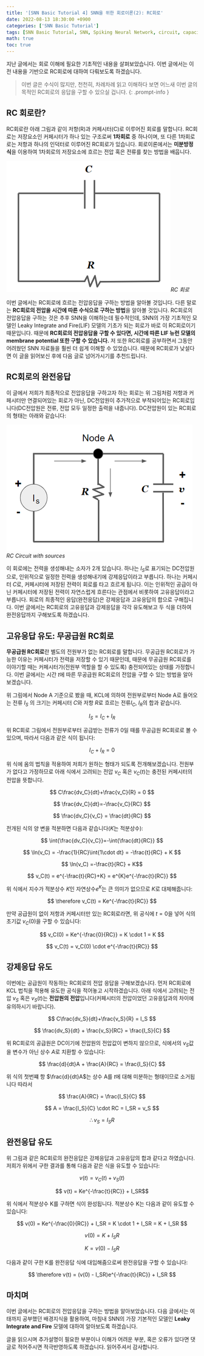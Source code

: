 ```yaml
---
title: '[SNN Basic Tutorial 4] SNN을 위한 회로이론(2): RC회로'
date: 2022-08-13 18:30:00 +0900
categories: ['SNN Basic Tutorial']
tags: [SNN Basic Tutorial, SNN, Spiking Neural Network, circuit, capacitor, rc circuit] # TAG names should always be lowercase
math: true
toc: true
---
```


지난 글에서는 회로 이해에 필요한 기초적인 내용을 살펴보았습니다. 이번 글에서는 이전 내용을 기반으로 RC회로에 대하여 다뤄보도록 하겠습니다.

> 이번 글은 수식이 많지만, 천천히, 차례차례 읽고 이해하다 보면 어느새 이번 글의 목적인 RC회로의 응답을 구할 수 있으실 겁니다.
{: .prompt-info }

## **RC 회로란?**
RC회로란 아래 그림과 같이 저항(R)과 커페시터(C)로 이루어진 회로를 말합니다. RC회로는 저장요소인 커페시터가 하나 있는 구조로써 **1차회로** 중 하나이며, 또 다른 1차회로로는 저항과 하나의 인덕터로 이루어진 RC회로가 있습니다. 회로이론에서는 **미분방정식**을 이용하여 1차회로의 저장요소에 흐르는 전압 혹은 전류를 찾는 방법을 배웁니다. 

!["RC Circuit"](/assets/img/post/2022-08-13/rc_circuit_no_source.PNG)_RC 회로_

이번 글에서는 RC회로에 흐르는 전압응답을 구하는 방법을 알아볼 것입니다. 다른 말로는 **RC회로의 전압을 시간에 따른 수식으로 구하는 방법**을 알아볼 것입니다. RC회로의 전압응답을 구하는 것은 추후 SNN을 이해하는데 필수적인데, SNN의 가장 기초적인 모델인 Leaky Integrate and Fire(LIF) 모델의 기초가 되는 회로가 바로 이 RC회로이기 때문입니다. 때문에 **RC회로의 전압응답을 구할 수 있다면, 시간에 따른 LIF 뉴런 모델의 membrane potential 또한 구할 수 있습니다.** 저 또한 RC회로를 공부하면서 그동안 어려웠던 SNN 자료들을 훨씬 더 쉽게 이해할 수 있었습니다. 때문에 RC회로가 낮설다면 이 글을 읽어보신 후에 다음 글로 넘어가시기를 추천드립니다.


## **RC회로의 완전응답**

이 글에서 저희가 최종적으로 전압응답을 구하고자 하는 회로는 위 그림처럼 저항과 커페시터만 연결되어있는 회로가 아닌, DC전압원이 추가적으로 부착되어있는 RC회로입니다(DC전압원은 전류, 전압 모두 일정한 출력을 내줍니다). DC전압원이 있는 RC회로의 형태는 아래와 같습니다:

![RC Circuit with source](/assets/img/post/2022-08-13/rc_circuit_source.PNG)_RC Circuit with sources_

이 회로에는 전력을 생성해내는 소자가 2개 있습니다. 하나는 $I_S$로 표기되는 DC전압원으로, 인위적으로 일정한 전력을 생성해내기에 강제응답이라고 부릅니다. 하나는 커페시터 $C$로, 커페시터에 저장된 전력이 회로를 타고 흐르게 됩니다. 이는 인위적인 공급이 아닌 커페시터에 저장된 전력이 자연스럽게 흐른다는 관점에서 비롯하여 고유응답이라고 부릅니다. 회로의 최종적인 응답(완전응답)은 강제응답과 고유응답의 합으로 구해집니다. 이번 글에서는 RC회로의 고유응답과 강제응답을 각각 유도해보고 두 식을 더하여 완전응답까지 구해보도록 하겠습니다.


## **고유응답 유도: 무공급원 RC회로**
**무공급원 RC회로**란 별도의 전원부가 없는 RC회로를 말합니다. 무공급원 RC회로가 가능한 이유는 커페시터가 전력을 저장할 수 있기 때문인데, 때문에 무공급원 RC회로를 이야기할 때는 커페시터가(전원부 역할을 할 수 있도록) 충전되어있는 상태를 가정합니다. 이번 글에서는 시간 $t$에 따른 무공급원 RC회로의 전압을 구할 수 있는 방법을 알아보겠습니다.

위 그림에서 Node A 기준으로 봤을 때, KCL에 의하여 전원부로부터 Node A로 들어오는 전류 $I_S$ 의 크기는 커페시터 $C$와 저항 $R$로 흐르는 전류$I_C$, $I_R$의 합과 같습니다. 

$$ I_S = I_C + I_R $$

위 RC회로 그림에서 전원부로부터 공급받는 전류가 0일 때를 무공급원 RC회로로 볼 수 있으며, 따라서 다음과 같은 식이 됩니다:

$$ I_C + I_R = 0 $$

위 식에 옴의 법칙을 적용하여 저희가 원하는 형태가 되도록 전개해보겠습니다. 전원부가 없다고 가정하므로 아래 식에서 고려되는 전압 $v_C$ 혹은 $v_C(t)$는 충전된 커페시터의 전압을 뜻합니다.

$$ C\frac{dv_C}{dt}+\frac{v_C}{R} = 0 $$

$$ \frac{dv_C}{dt}=-\frac{v_C}{RC} $$

$$ \frac{dv_C}{v_C} = \frac{dt}{RC} $$

전개된 식의 양 변을 적분하면 다음과 같습니다($K$는 적분상수):

$$ \int{\frac{dv_C}{v_C}}=-\int{\frac{dt}{RC}} $$

$$ \ln(v_C) = -\frac{1}{RC}\int{1\cdot dt} = -\frac{t}{RC} + K $$

$$ \ln(v_C) =-\frac{t}{RC} + K$$

$$ v_C(t) = e^{-\frac{t}{RC}+K} = e^{K}e^{-\frac{t}{RC}} $$

위 식에서 지수가 적분상수 $K$인 자연상수$e^K$는 큰 의미가 없으므로 $K$로 대체해줍니다:

$$ \therefore v_C(t) = Ke^{-\frac{t}{RC}} $$

만약 공급원이 없이 저항과 커페시터만 있는 RC회로라면, 위 공식에 $t=0$을 넣어 식의 초기값 $v_C(0)$을 구할 수 있습니다:

$$ v_C(0) = Ke^{-\frac{0}{RC}} = K \cdot 1 = K $$

$$  v_C(t) = v_C(0) \cdot e^{-\frac{t}{RC}} $$

## **강제응답 유도**

이번에는 공급원이 작동하는 RC회로의 전압 응답을 구해보겠습니다. 먼저 RC회로에 KCL 법칙을 적용해 유도한 공식을 적어놓고 시작하겠습니다. 아래 식에서 고려되는 전압 $v_S$ 혹은 $v_S(t)$는 **전압원의 전압**입니다(커페시터의 전압이었던 고유응답과의 차이에 유의하시기 바랍니다).

$$ C\frac{dv_S}{dt}+\frac{v_S}{R} = I_S $$

$$ \frac{dv_S}{dt} + \frac{v_S}{RC} = \frac{I_S}{C} $$

위 RC회로의 공급원은 DC이기에 전압원의 전압값이 변하지 않으므로, 식에서의 $v_S$값을 변수가 아닌 상수 $A$로 치환할 수 있습니다:

$$ \frac{d}{dt}A + \frac{A}{RC} = \frac{I_S}{C} $$

위 식의 첫번쨰 항 $\frac{d}{dt}A$는 상수 A를 $t$에 대해 미분하는 형태이므로 소거됩니다 따라서

$$ \frac{A}{RC} = \frac{I_S}{C} $$

$$ A = \frac{I_S}{C} \cdot RC = I_SR = v_S $$

$$ \therefore v_S = I_SR $$

## **완전응답 유도**

위 그림과 같은 RC회로의 완전응답은 강제응답과 고유응답의 합과 같다고 하였습니다. 저희가 위에서 구한 결과를 통해 다음과 같은 식을 유도할 수 있습니다:

$$ v(t) = v_C(t) + v_S(t) $$

$$ v(t) = Ke^{-\frac{t}{RC}} + I_SR$$

위 식에서 적분상수 K를 구하면 식이 완성됩니다. 적분상수 K는 다음과 같이 유도할 수 있습니다:

$$ v(0) = Ke^{-\frac{0}{RC}} + I_SR = K \cdot 1 + I_SR = K + I_SR $$

$$ v(0) = K + I_SR $$

$$ K = v(0) - I_SR $$

다음과 같이 구한 K를 완전응답 식에 대입해줌으로써 완전응답을 구할 수 있습니다:

$$ \therefore v(t) = (v(0) - I_SR)e^{-\frac{t}{RC}} + I_SR $$

## **마치며**
이번 글에서는 RC회로의 전압응답을 구하는 방법을 알아보았습니다. 다음 글에서는 여태까지 공부했던 배경지식을 활용하여, 마침내 SNN의 가장 기본적인 모델인 **Leaky Integrate and Fire** 모델에 대하여 알아보도록 하겠습니다.

글을 읽으시며 추가설명이 필요한 부분이나 이해가 어려운 부분, 혹은 오류가 있다면 댓글로 적어주시면 적극반영하도록 하겠습니다. 읽어주셔서 감사합니다.